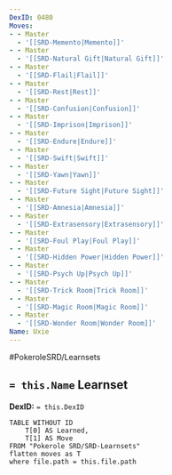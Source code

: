 ```yaml
---
DexID: 0480
Moves:
- - Master
  - '[[SRD-Memento|Memento]]'
- - Master
  - '[[SRD-Natural Gift|Natural Gift]]'
- - Master
  - '[[SRD-Flail|Flail]]'
- - Master
  - '[[SRD-Rest|Rest]]'
- - Master
  - '[[SRD-Confusion|Confusion]]'
- - Master
  - '[[SRD-Imprison|Imprison]]'
- - Master
  - '[[SRD-Endure|Endure]]'
- - Master
  - '[[SRD-Swift|Swift]]'
- - Master
  - '[[SRD-Yawn|Yawn]]'
- - Master
  - '[[SRD-Future Sight|Future Sight]]'
- - Master
  - '[[SRD-Amnesia|Amnesia]]'
- - Master
  - '[[SRD-Extrasensory|Extrasensory]]'
- - Master
  - '[[SRD-Foul Play|Foul Play]]'
- - Master
  - '[[SRD-Hidden Power|Hidden Power]]'
- - Master
  - '[[SRD-Psych Up|Psych Up]]'
- - Master
  - '[[SRD-Trick Room|Trick Room]]'
- - Master
  - '[[SRD-Magic Room|Magic Room]]'
- - Master
  - '[[SRD-Wonder Room|Wonder Room]]'
Name: Uxie
---
```


#PokeroleSRD/Learnsets

## `= this.Name` Learnset

**DexID:** `= this.DexID`

```dataview
TABLE WITHOUT ID
    T[0] AS Learned,
    T[1] AS Move
FROM "Pokerole SRD/SRD-Learnsets"
flatten moves as T
where file.path = this.file.path
```
